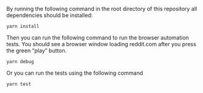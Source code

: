 
By running the following command in the root directory of this repository all dependencies should be  installed:

```
yarn install
```

Then you can run the following command to run the browser automation tests. You should see a browser window loading reddit.com after you press the green “play” button.

```
yarn debug
```

Or you can run the tests using the following command 

```
yarn test
```
